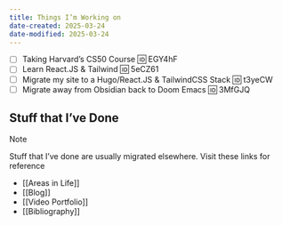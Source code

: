 ```yaml
---
title: Things I’m Working on
date-created: 2025-03-24
date-modified: 2025-03-24
---
```


 

- [ ] Taking Harvard’s CS50 Course 🆔 EGY4hF
- [ ] Learn React.JS & Tailwind 🆔 5eCZ61
- [ ] Migrate my site to a Hugo/React.JS & TailwindCSS Stack 🆔 t3yeCW
- [ ] Migrate away from Obsidian back to Doom Emacs 🆔 3MfGJQ

## Stuff that I’ve Done

> [!NOTE]
> Stuff that I’ve done are usually migrated elsewhere. Visit these links for reference
> - [[Areas in Life]]
> - [[Blog]]
> - [[Video Portfolio]]
> - [[Bibliography]]
